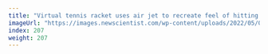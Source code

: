 ```yaml
---
title: "Virtual tennis racket uses air jet to recreate feel of hitting a ball"
imageUrl: "https://images.newscientist.com/wp-content/uploads/2022/05/09133001/SEI_102348523.jpg?width=600"
index: 207
weight: 207
---
```

